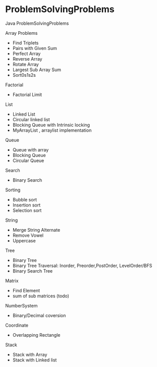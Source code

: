 # ProblemSolvingProblems
Java ProblemSolvingProblems 

Array Problems
- Find Triplets
- Pairs with Given Sum
- Perfect Array
- Reverse Array
- Rotate Array
- Largest Sub Array Sum
- Sort0s1s2s

Factorial
- Factorial Limit

List
- Linked List
- Circular linked list
- Blocking Queue with Intrinsic locking
- MyArrayList , arraylist implementation

Queue
- Queue with array
- Blocking Queue
- Circular Queue

Search
- Binary Search

Sorting 
- Bubble sort
- Insertion sort
- Selection sort

String
- Merge String Alternate
- Remove Vowel
- Uppercase

Tree 
- Binary Tree 
- Binary Tree Traversal: Inorder, Preorder,PostOrder, LevelOrder/BFS
- Binary Search Tree

Matrix
- Find Element
- sum of sub matrices (todo)

NumberSystem
- Binary/Decimal coversion

Coordinate
- Overlapping Rectangle

Stack
- Stack with Array
- Stack with Linked list






